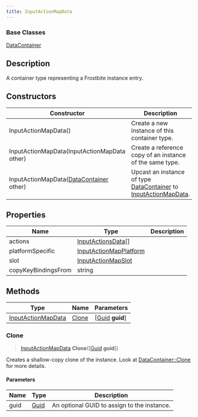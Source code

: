 ```yaml
---
title: InputActionMapData
---
```

### Base Classes

[DataContainer](/vext/ref/shared/class/datacontainer)

## Description

A container type representing a Frostbite instance entry.

## Constructors

| Constructor                                                                   | Description                                                                                                                 |
| ----------------------------------------------------------------------------- | --------------------------------------------------------------------------------------------------------------------------- |
| InputActionMapData()                                                          | Create a new instance of this container type.                                                                               |
| InputActionMapData(InputActionMapData other)                                  | Create a reference copy of an instance of the same type.                                                                    |
| InputActionMapData([DataContainer](/vext/ref/shared/class/datacontainer) other) | Upcast an instance of type [DataContainer](/vext/ref/shared/class/datacontainer) to [InputActionMapData](InputActionMapData). |

## Properties

| Name                | Type                                             | Description |
| ------------------- | ------------------------------------------------ | ----------- |
| actions             | [InputActionsData](InputActionsData)\[\]         |             |
| platformSpecific    | [InputActionMapPlatform](InputActionMapPlatform) |             |
| slot                | [InputActionMapSlot](InputActionMapSlot)         |             |
| copyKeyBindingsFrom | string                                           |             |

## Methods

| Type                                     | Name            | Parameters                                     |
| ---------------------------------------- | --------------- | ---------------------------------------------- |
| [InputActionMapData](InputActionMapData) | [Clone](#clone) | \[[Guid](/vext/ref/shared/class/guid) **guid**\] |

### Clone

> [InputActionMapData](InputActionMapData) **Clone**(\[[Guid](/vext/ref/shared/class/guid) **guid**\])

Creates a shallow-copy clone of the instance. Look at [DataContainer::Clone](/vext/ref/shared/class/datacontainer#clone) for more details.

#### Parameters

| Name | Type         | Description                                 |
| ---- | ------------ | ------------------------------------------- |
| guid | [Guid](Guid) | An optional GUID to assign to the instance. |
